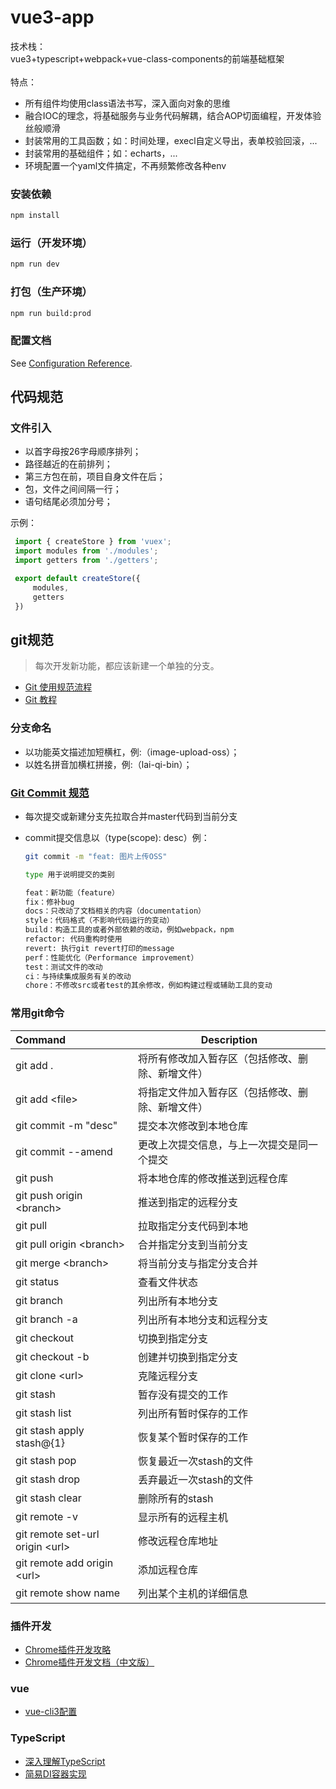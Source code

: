 # vue3-app
技术栈：</br>
vue3+typescript+webpack+vue-class-components的前端基础框架</br></br>
特点：</br>
- 所有组件均使用class语法书写，深入面向对象的思维</br>
- 融合IOC的理念，将基础服务与业务代码解耦，结合AOP切面编程，开发体验丝般顺滑</br>
- 封装常用的工具函数；如：时间处理，execl自定义导出，表单校验回滚，...</br>
- 封装常用的基础组件；如：echarts，...</br>
- 环境配置一个yaml文件搞定，不再频繁修改各种env</br>


### 安装依赖
```bash
npm install
```

### 运行（开发环境）
```bash
npm run dev
```

### 打包（生产环境）
```bash
npm run build:prod
```

### 配置文档
See [Configuration Reference](https://cli.vuejs.org/config/).

## 代码规范

### 文件引入
- 以首字母按26字母顺序排列；
- 路径越近的在前排列；
- 第三方包在前，项目自身文件在后；
- 包，文件之间间隔一行；
- 语句结尾必须加分号；
   
示例：
   ```typescript
    import { createStore } from 'vuex';
    import modules from './modules';
    import getters from './getters';

    export default createStore({
        modules,
        getters
    })
   ```

## git规范
>每次开发新功能，都应该新建一个单独的分支。<br>
- [Git 使用规范流程](https://ruanyifeng.com/blog/2015/08/git-use-process.html)
- [Git 教程](https://www.bookstack.cn/read/git-tutorial/README.md)


### 分支命名
- 以功能英文描述加短横杠，例:（image-upload-oss）；
- 以姓名拼音加横杠拼接，例:（lai-qi-bin）；

### [Git Commit 规范](https://segmentfault.com/a/1190000041878613)
- 每次提交或新建分支先拉取合并master代码到当前分支
- commit提交信息以（type(scope): desc）例：
   
    ```bash
    git commit -m "feat: 图片上传OSS"

    type 用于说明提交的类别

    feat：新功能（feature）
    fix：修补bug
    docs：只改动了文档相关的内容（documentation）
    style：代码格式（不影响代码运行的变动）
    build：构造工具的或者外部依赖的改动，例如webpack，npm
    refactor: 代码重构时使用
    revert: 执行git revert打印的message
    perf：性能优化（Performance improvement）
    test：测试文件的改动
    ci：与持续集成服务有关的改动
    chore：不修改src或者test的其余修改，例如构建过程或辅助工具的变动

    ```

### 常用git命令
| Command                     | Description                                     |
| :---                        |    ----                                         |
| git add .                   | 将所有修改加入暂存区（包括修改、删除、新增文件）         |
| git add \<file\>              | 将指定文件加入暂存区（包括修改、删除、新增文件）         |
| git commit -m "desc"        | 提交本次修改到本地仓库                              |
| git commit --amend          | 更改上次提交信息，与上一次提交是同一个提交              |
| git push                    | 将本地仓库的修改推送到远程仓库                        |
| git push origin \<branch\>    | 推送到指定的远程分支                                |
| git pull                    | 拉取指定分支代码到本地                               |
| git pull origin \<branch\>    | 合并指定分支到当前分支                               |
| git merge \<branch\>          | 将当前分支与指定分支合并                             |
| git status                  | 查看文件状态                                       |
| git branch                  | 列出所有本地分支                                    |
| git branch -a               | 列出所有本地分支和远程分支                            |
| git checkout                | 切换到指定分支                                      |
| git checkout -b             | 创建并切换到指定分支                                 |
| git clone \<url\>             | 克隆远程分支                                       |
| git stash                   | 暂存没有提交的工作                                  |
| git stash list              | 列出所有暂时保存的工作                               |
| git stash apply stash@{1}   | 恢复某个暂时保存的工作                               |
| git stash pop               | 恢复最近一次stash的文件                             |
| git stash drop              | 丢弃最近一次stash的文件                             |
| git stash clear             | 删除所有的stash                                    |
| git remote -v               | 显示所有的远程主机                                  |
| git remote set-url origin \<url\> | 修改远程仓库地址                                       |
| git remote add origin \<url\> | 添加远程仓库                                       |
| git remote show name        | 列出某个主机的详细信息                               |


### 插件开发
- [Chrome插件开发攻略](https://www.cnblogs.com/liuxianan/p/chrome-plugin-develop.html)
- [Chrome插件开发文档（中文版）](http://www.kkh86.com/it/chrome-extension-doc/extensions/api_index.html)

### vue
 - [vue-cli3配置](https://gitee.com/leerayn/vue-cli3-config)
    

### TypeScript
- [深入理解TypeScript](https://jkchao.github.io/typescript-book-chinese/#why)
- [简易DI容器实现](https://www.cnblogs.com/o2team/archive/2021/08/26/15190818.html)
